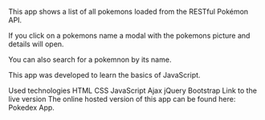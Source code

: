 This app shows a list of all pokemons loaded from the RESTful Pokémon API.

If you click on a pokemons name a modal with the pokemons picture and details will open.

You can also search for a pokemnon by its name.

This app was developed to learn the basics of JavaScript.

Used technologies
HTML
CSS
JavaScript
Ajax
jQuery
Bootstrap
Link to the live version
The online hosted version of this app can be found here: Pokedex App.
